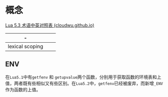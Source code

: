 # 概念



[Lua 5.3 术语中英对照表 (cloudwu.github.io)](http://cloudwu.github.io/lua53doc/glossary.html)



| -               |      |      |
| --------------- | ---- | ---- |
| lexical scoping |      |      |

## ENV

在`Lua5.1`中有`getfenv` 和 `getupvalue`两个函数，分别用于获取函数的环境表和上值，两者既有些相似又有些区别。在`Lua5.2`中，`getfenv`已经被废弃，而新增`_ENV`作为函数的上值。

